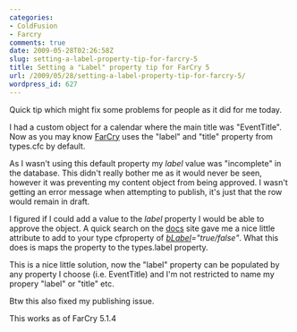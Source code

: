 ```yaml
---
categories:
- ColdFusion
- Farcry
comments: true
date: 2009-05-28T02:26:58Z
slug: setting-a-label-property-tip-for-farcry-5
title: Setting a "Label" property tip for FarCry 5
url: /2009/05/28/setting-a-label-property-tip-for-farcry-5/
wordpress_id: 627
---
```


Quick tip which might fix some problems for people as it did for me today.

I had a custom object for a calendar where the main title was "EventTitle". Now as you may know [FarCry](http://farcrycms.org/) uses the "label" and "title" property from types.cfc by default. 

As I wasn't using this default property my _label_ value was "incomplete" in the database. This didn't really bother me as it would never be seen, however it was preventing my content object from being approved. I wasn't getting an error message when attempting to publish, it's just that the row would remain in draft.

I figured if I could add a value to the _label_ property I would be able to approve the object. A quick search on the [docs](http://docs.farcrycms.org/) site gave me a nice little attribute to add to your type cfproperty of _[bLabel](http://docs.farcrycms.org/display/FCDEV40/Form+Tool+Property+Metadata)="true/false"_. What this does is maps the property to the types.label property.

This is a nice little solution, now the "label" property can be populated by any property I choose (i.e. EventTitle) and I'm not restricted to name my propery "label" or "title" etc.

Btw this also fixed my publishing issue.

This works as of FarCry 5.1.4
